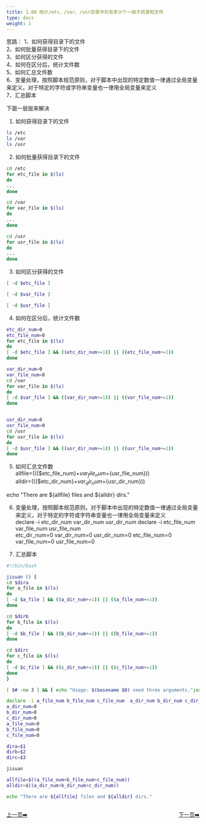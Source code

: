 ```yaml
---
title: 1.08 统计/etc、/var、/usr目录中共有多少个一级子目录和文件      
type: docs
weight: 1
---
```


思路： 
1、如何获得目录下的文件    
2、如何批量获得目录下的文件   
3、如何区分获得的文件   
4、如何在区分后，统计文件数   
5、如何汇总文件数   
6、变量处理，按照脚本规范原则，对于脚本中出现的特定数值一律通过全局变量来定义，对于特定的字符或字符串变量也一律用全局变量来定义   
7、汇总脚本   

下面一层层来解决   
1) 如何获得目录下的文件   
```bash
ls /etc
ls /var
ls /usr
```  

2) 如何批量获得目录下的文件   
```bash
cd /etc
for etc_file in $(ls)
do
...
done   

cd /var
for var_file in $(ls)
do
...
done   

cd /usr
for usr_file in $(ls)
do
...
done   

```    

3) 如何区分获得的文件   
```bash
[ -d $etc_file ]

[ -d $var_file ]

[ -d $usr_file ]
```   

4) 如何在区分后，统计文件数    
```bash
etc_dir_num=0
etc_file_num=0
for etc_file in $(ls)
do
[ -d $etc_file ] && ((etc_dir_num+=1)) || ((etc_file_num+=1))
done

var_dir_num=0
var_file_num=0
cd /var
for var_file in $(ls)
do
[ -d $var_file ] && ((var_dir_num+=1)) || ((var_file_num+=1))   
done


usr_dir_num=0
usr_file_num=0
cd /usr
for usr_file in $(ls)
do
[ -d $usr_file ] && ((usr_dir_num+=1)) || ((usr_file_num+=1))
done
```   

5) 如何汇总文件数   
allfile=$((${$etc_file_num}+${var_file_num}+${usr_file_num}))   
alldir=$((${$etc_dir_num}+${var_dir_num}+${usr_dir_num}))

echo "There are ${allfile} files and ${alldir} dirs."   

6) 变量处理，按照脚本规范原则，对于脚本中出现的特定数值一律通过全局变量来定义，对于特定的字符或字符串变量也一律用全局变量来定义     
declare -i etc_dir_num var_dir_num usr_dir_num 
declare -i etc_file_num var_file_num usr_file_num   
etc_dir_num=0 
var_dir_num=0 
usr_dir_num=0
etc_file_num=0
var_file_num=0 
usr_file_num=0

7) 汇总脚本   
```bash
#!/bin/bash

jisuan () {
cd $dira
for a_file in $(ls)
do
[ -d $a_file ] && ((a_dir_num+=1)) || ((a_file_num+=1))
done

cd $dirb
for b_file in $(ls)
do
[ -d $b_file ] && ((b_dir_num+=1)) || ((b_file_num+=1))
done

cd $dirc
for c_file in $(ls)
do
[ -d $c_file ] && ((c_dir_num+=1)) || ((c_file_num+=1))
done
}

[ $# -ne 3 ] && { echo "Usage: $(basename $0) need three arguments.";exit -1; }

declare -i a_file_num b_file_num c_file_num  a_dir_num b_dir_num c_dir_num
a_dir_num=0 
b_dir_num=0 
c_dir_num=0
a_file_num=0
b_file_num=0 
c_file_num=0

dira=$1
dirb=$2
dirc=$3

jisuan

allfile=$((a_file_num+b_file_num+c_file_num))
alldir=$((a_dir_num+b_dir_num+c_dir_num))

echo "There are ${allfile} files and ${alldir} dirs."
```   


<div style="display: flex;justify-content: space-between;align-items: center;">
<p><a href="https://books.linuxwt.com/linuxwtsbc/ChapterOne/shell6">上一页➡️</a></p>
<p><a href="https://books.linuxwt.com/linuxwtsbc/ChapterOne/shell8">下一页➡️</a></p>
</div>